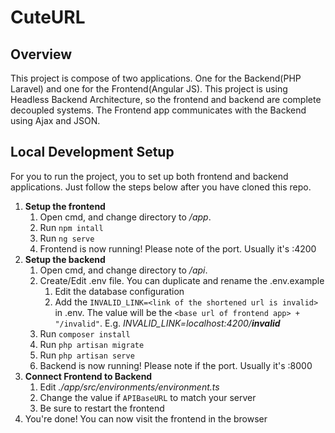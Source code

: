 # CuteURL

## Overview

This project is compose of two applications. One for the Backend(PHP Laravel) and one for the Frontend(Angular JS). This project is using Headless Backend Architecture, so the frontend and backend are complete decoupled systems. The Frontend app communicates with the Backend using Ajax and JSON.

## Local Development Setup

For you to run the project, you to set up both frontend and backend applications. Just follow the steps below after you have cloned this repo.
1. **Setup the frontend**
    1. Open cmd, and change directory to _/app_. 
    2. Run `npm intall`
    3. Run `ng serve`
    4. Frontend is now running! Please note of the port. Usually it's :4200
2. **Setup the backend**
    1. Open cmd, and change directory to _/api_.
    2. Create/Edit .env file. You can duplicate and rename the .env.example
        1. Edit the database configuration
        2. Add the `INVALID_LINK=<link of the shortened url is invalid>` in .env. The value will be the `<base url of frontend app> + "/invalid"`. E.g. _INVALID_LINK=localhost:4200/**invalid**_
    3. Run `composer install`
    4. Run `php artisan migrate`
    5. Run `php artisan serve`
    6. Backend is now running! Please note if the port. Usually it's :8000
3. **Connect Frontend to Backend**
    1. Edit _./app/src/environments/environment.ts_
    2. Change the value if `APIBaseURL` to match your server
    3. Be sure to restart the frontend
4. You're done! You can now visit the frontend in the browser
    
 
